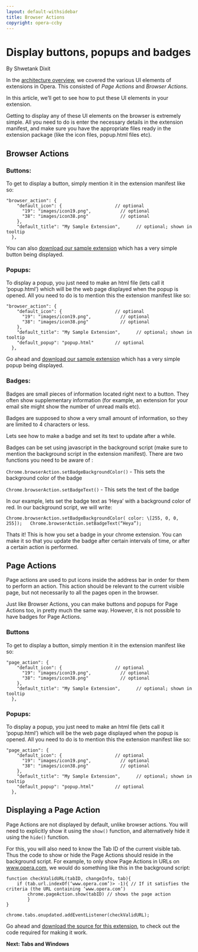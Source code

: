 ```yaml
---
layout: default-withsidebar
title: Browser Actions
copyright: opera-ccby
---
```


# Display buttons, popups and badges
By Shwetank Dixit

In the [architecture overview](#), we covered the various UI elements of extensions in Opera. This consisted of *Page Actions* and *Browser Actions*.

In this article, we’ll get to see how to put these UI elements in your extension. 

Getting to display any of these UI elements on the browser is extremely simple. All you need to do is enter the necessary details in the extension manifest, and make sure you have the appropriate files ready in the extension package (like the icon files, popup.html files etc).

## Browser Actions

### Buttons:

To get to display a button, simply mention it in the extension manifest like so:


	"browser_action": {
	    "default_icon": {                    // optional
	      "19": "images/icon19.png",           // optional
	      "38": "images/icon38.png"            // optional
	    },
	    "default_title": "My Sample Extension",      // optional; shown in tooltip
	  },

You can also [download our sample extension](#) which has a very simple button being displayed.

### Popups:

To display a popup, you just need to make an html file (lets call it ‘popup.html’) which will be the web page displayed when the popup is opened. All you need to do is to mention this the extension manifest like so: 


	"browser_action": {
	    "default_icon": {                    // optional
	      "19": "images/icon19.png",           // optional
	      "38": "images/icon38.png"            // optional
	    },
	    "default_title": "My Sample Extension",      // optional; shown in tooltip
	    "default_popup": "popup.html"        // optional
	  },

Go ahead and [download our sample extension](#) which has a very simple popup being displayed.

### Badges:

Badges are small pieces of information located right next to a button. They often show supplementary information (for example, an extension for your email site might show the number of unread mails etc). 

Badges are supposed to show a very small amount of information, so they are limited to 4 characters or less. 

Lets see how to make a badge and set its text to update after a while.

Badges can be set using javascript in the background script (make sure to mention the background script in the extension manifest). There are two functions you need to be aware of :

`Chrome.browserAction.setBadgeBackgroundColor()` - This sets the background color of the badge

`Chrome.browserAction.setBadgeText()` - This sets the text of the badge

In our example, lets set the badge text as ‘Heya’ with a background color of red. In our background script, we will write:

`Chrome.browserAction.setBadgeBackgroundColor( color: \[255, 0, 0, 255]);	Chrome.browserAction.setBadgeText(“Heya”);`

Thats it! This is how you set a badge in your chrome extension. You can make it so that you update the badge after certain intervals of time, or after a certain action is performed. 


## Page Actions

Page actions are used to put icons inside the address bar in order for them to perform an action. This action should be relevant to the current visible page, but not necessarily to all the pages open in the browser.

Just like Browser Actions, you can make buttons and popups for Page Actions too, in pretty much the same way. However, it is not possible to have badges for Page Actions. 

### Buttons

To get to display a button, simply mention it in the extension manifest like so:

	"page_action": {
	    "default_icon": {                    // optional
	      "19": "images/icon19.png",           // optional
	      "38": "images/icon38.png"            // optional
	    },
	    "default_title": "My Sample Extension",      // optional; shown in tooltip
	  },
 
### Popups:

To display a popup, you just need to make an html file (lets call it ‘popup.html’) which will be the web page displayed when the popup is opened. All you need to do is to mention this the extension manifest like so: 


	"page_action": {
	    "default_icon": {                    // optional
	      "19": "images/icon19.png",           // optional
	      "38": "images/icon38.png"            // optional
	    },
	    "default_title": "My Sample Extension",      // optional; shown in tooltip
	    "default_popup": "popup.html"        // optional
	  },



## Displaying a Page Action

Page Actions are not displayed by default, unlike browser actions. You will need to explicitly show it using the `show()` function, and alternatively hide it using the `hide()` function. 

For this, you will also need to know the Tab ID of the current visible tab. Thus the code to show or hide the Page Actions should reside in the background script. For example, to only show Page Actions in URLs on www.opera.com, we would do something like this in the background script:


	function checkValidURL(tabID, changeInfo, tab){
		if (tab.url.indexOf(‘www.opera.com’)> -1){ // If it satisfies the criteria (the URL containing ‘www.opera.com’)
			chrome.pageAction.show(tabID) // shows the page action
			}
	}

	chrome.tabs.onupdated.addEventListener(checkValidURL);


Go ahead and [download the source for this extension](#), to check out the code required for making it work.

**Next: Tabs and Windows**